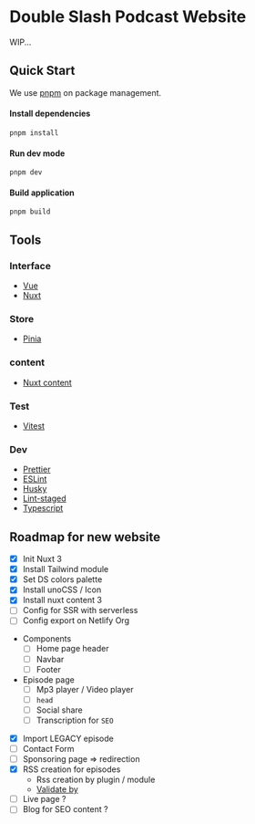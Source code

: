 # Double Slash Podcast Website

WIP...

## Quick Start

We use [pnpm](https://pnpm.io) on package management.

#### Install dependencies

```
pnpm install
```

#### Run dev mode

```
pnpm dev
```


#### Build application

```
pnpm build
```


## Tools

### Interface

- [Vue](https://vuejs.org/)
- [Nuxt](https://v3.nuxtjs.org/)

### Store

- [Pinia](https://pinia.vuejs.org/)

### content

- [Nuxt content](https://content.nuxtjs.org/)

### Test

- [Vitest](https://vitest.dev/)

### Dev

- [Prettier](https://prettier.io/)
- [ESLint](https://eslint.org/)
- [Husky](https://github.com/typicode/husky)
- [Lint-staged](https://github.com/okonet/lint-staged)
- [Typescript](https://www.typescriptlang.org/)



## Roadmap for new website

- [X] Init Nuxt 3
- [X] Install Tailwind module
- [x] Set DS colors palette
- [x] Install unoCSS / Icon
- [x] Install nuxt content 3
- [ ] Config for SSR with serverless
- [ ] Config export on Netlify Org
- Components
  - [ ] Home page header
  - [ ] Navbar
  - [ ] Footer
- Episode page
  - [ ] Mp3 player / Video player
  - [ ] `head`
  - [ ] Social share
  - [ ] Transcription for `SEO`
- [x] Import LEGACY episode
- [ ] Contact Form
- [ ] Sponsoring page => redirection
- [x] RSS creation for episodes
  - Rss creation by plugin / module
  - [Validate by](https://podba.se/validate/)
- [ ] Live page ?
- [ ] Blog for SEO content ?
<!-- - [ ]
- [ ]
- [ ]
- [ ]
- [ ]
- [ ]
- [ ]
- [ ]
- [ ]
- [ ]
- [ ]
- [ ]
- [ ] -->
